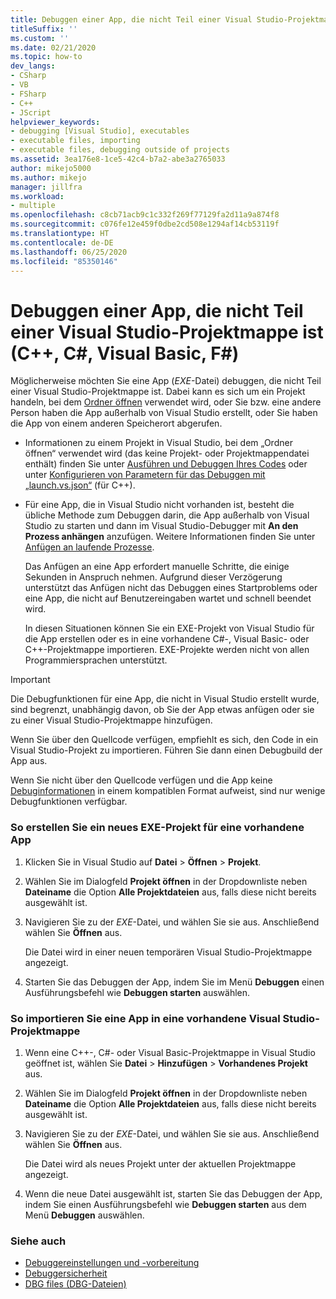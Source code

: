 ```yaml
---
title: Debuggen einer App, die nicht Teil einer Visual Studio-Projektmappe ist
titleSuffix: ''
ms.custom: ''
ms.date: 02/21/2020
ms.topic: how-to
dev_langs:
- CSharp
- VB
- FSharp
- C++
- JScript
helpviewer_keywords:
- debugging [Visual Studio], executables
- executable files, importing
- executable files, debugging outside of projects
ms.assetid: 3ea176e8-1ce5-42c4-b7a2-abe3a2765033
author: mikejo5000
ms.author: mikejo
manager: jillfra
ms.workload:
- multiple
ms.openlocfilehash: c8cb71acb9c1c332f269f77129fa2d11a9a874f8
ms.sourcegitcommit: c076fe12e459f0dbe2cd508e1294af14cb53119f
ms.translationtype: HT
ms.contentlocale: de-DE
ms.lasthandoff: 06/25/2020
ms.locfileid: "85350146"
---
```

# <a name="debug-an-app-that-isnt-part-of-a-visual-studio-solution-c-c-visual-basic-f"></a>Debuggen einer App, die nicht Teil einer Visual Studio-Projektmappe ist (C++, C#, Visual Basic, F#)

Möglicherweise möchten Sie eine App (*EXE*-Datei) debuggen, die nicht Teil einer Visual Studio-Projektmappe ist. Dabei kann es sich um ein Projekt handeln, bei dem [Ordner öffnen](../ide/develop-code-in-visual-studio-without-projects-or-solutions.md) verwendet wird, oder Sie bzw. eine andere Person haben die App außerhalb von Visual Studio erstellt, oder Sie haben die App von einem anderen Speicherort abgerufen.

- Informationen zu einem Projekt in Visual Studio, bei dem „Ordner öffnen“ verwendet wird (das keine Projekt- oder Projektmappendatei enthält) finden Sie unter [Ausführen und Debuggen Ihres Codes](../ide/develop-code-in-visual-studio-without-projects-or-solutions.md#run-and-debug-your-code) oder unter [Konfigurieren von Parametern für das Debuggen mit „launch.vs.json“](/cpp/build/open-folder-projects-cpp#configure-debugging-parameters-with-launchvsjson) (für C++).

- Für eine App, die in Visual Studio nicht vorhanden ist, besteht die übliche Methode zum Debuggen darin, die App außerhalb von Visual Studio zu starten und dann im Visual Studio-Debugger mit **An den Prozess anhängen** anzufügen. Weitere Informationen finden Sie unter [Anfügen an laufende Prozesse](../debugger/attach-to-running-processes-with-the-visual-studio-debugger.md).

   Das Anfügen an eine App erfordert manuelle Schritte, die einige Sekunden in Anspruch nehmen. Aufgrund dieser Verzögerung unterstützt das Anfügen nicht das Debuggen eines Startproblems oder eine App, die nicht auf Benutzereingaben wartet und schnell beendet wird.

   In diesen Situationen können Sie ein EXE-Projekt von Visual Studio für die App erstellen oder es in eine vorhandene C#-, Visual Basic- oder C++-Projektmappe importieren. EXE-Projekte werden nicht von allen Programmiersprachen unterstützt.

>[!IMPORTANT]
>Die Debugfunktionen für eine App, die nicht in Visual Studio erstellt wurde, sind begrenzt, unabhängig davon, ob Sie der App etwas anfügen oder sie zu einer Visual Studio-Projektmappe hinzufügen.
>
>Wenn Sie über den Quellcode verfügen, empfiehlt es sich, den Code in ein Visual Studio-Projekt zu importieren. Führen Sie dann einen Debugbuild der App aus.
>
>Wenn Sie nicht über den Quellcode verfügen und die App keine [Debuginformationen](../debugger/how-to-set-debug-and-release-configurations.md) in einem kompatiblen Format aufweist, sind nur wenige Debugfunktionen verfügbar.

### <a name="to-create-a-new-exe-project-for-an-existing-app"></a>So erstellen Sie ein neues EXE-Projekt für eine vorhandene App

1. Klicken Sie in Visual Studio auf **Datei** > **Öffnen** > **Projekt**.

1. Wählen Sie im Dialogfeld **Projekt öffnen** in der Dropdownliste neben **Dateiname** die Option **Alle Projektdateien** aus, falls diese nicht bereits ausgewählt ist.

1. Navigieren Sie zu der *EXE*-Datei, und wählen Sie sie aus. Anschließend wählen Sie **Öffnen** aus.

   Die Datei wird in einer neuen temporären Visual Studio-Projektmappe angezeigt.

1. Starten Sie das Debuggen der App, indem Sie im Menü **Debuggen** einen Ausführungsbefehl wie **Debuggen starten** auswählen.

### <a name="to-import-an-app-into-an-existing-visual-studio-solution"></a>So importieren Sie eine App in eine vorhandene Visual Studio-Projektmappe

1. Wenn eine C++-, C#- oder Visual Basic-Projektmappe in Visual Studio geöffnet ist, wählen Sie **Datei** > **Hinzufügen** > **Vorhandenes Projekt** aus.

1. Wählen Sie im Dialogfeld **Projekt öffnen** in der Dropdownliste neben **Dateiname** die Option **Alle Projektdateien** aus, falls diese nicht bereits ausgewählt ist.

1. Navigieren Sie zu der *EXE*-Datei, und wählen Sie sie aus. Anschließend wählen Sie **Öffnen** aus.

   Die Datei wird als neues Projekt unter der aktuellen Projektmappe angezeigt.

1. Wenn die neue Datei ausgewählt ist, starten Sie das Debuggen der App, indem Sie einen Ausführungsbefehl wie **Debuggen starten** aus dem Menü **Debuggen** auswählen.

### <a name="see-also"></a>Siehe auch
- [Debuggereinstellungen und -vorbereitung](../debugger/debugger-settings-and-preparation.md)
- [Debuggersicherheit](../debugger/debugger-security.md)
- [DBG files (DBG-Dateien)](/previous-versions/visualstudio/visual-studio-2010/da528y14(v=vs.100))